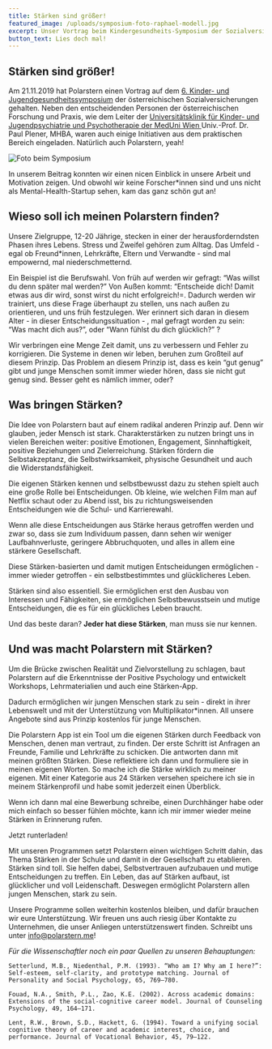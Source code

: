 ```yaml
---
title: Stärken sind größer!
featured_image: /uploads/symposium-foto-raphael-modell.jpg
excerpt: Unser Vortrag beim Kindergesundheits-Symposium der Sozialversicherungen
button_text: Lies doch mal!
---
```

## Stärken sind größer!

Am 21.11.2019 hat Polarstern einen Vortrag auf dem [6. Kinder- und Jugendgesundheitssymposium](http://www.hauptverband.at/cdscontent/?contentid=10007.801395&viewmode=content) der österreichischen Sozialversicherungen gehalten. Neben den entscheidenden Personen der österreichischen Forschung und Praxis, wie dem Leiter der [Universitätsklinik für Kinder- und Jugendpsychiatrie und Psychotherapie der MedUni Wien ](https://kjp.meduniwien.ac.at)Univ.-Prof. Dr. Paul Plener, MHBA, waren auch einige Initiativen aus dem praktischen Bereich eingeladen. Natürlich auch Polarstern, yeah!

![Foto beim Symposium](/uploads/symposium-foto-raphael-modell.jpg "Foto beim Symposium")

In unserem Beitrag konnten wir einen nicen Einblick in unsere Arbeit und Motivation zeigen. Und obwohl wir keine Forscher*innen sind und uns nicht als Mental-Health-Startup sehen, kam das ganz schön gut an!

## Wieso soll ich meinen Polarstern finden?

Unsere Zielgruppe, 12-20 Jährige, stecken in einer der herausforderndsten Phasen ihres Lebens. Stress und Zweifel gehören zum Alltag. Das Umfeld - egal ob Freund*innen, Lehrkräfte, Eltern und Verwandte - sind mal empowernd, mal niederschmetternd. 

Ein Beispiel ist die Berufswahl. Von früh auf werden wir gefragt: “Was willst du denn später mal werden?” Von Außen kommt: “Entscheide dich! Damit etwas aus dir wird, sonst wirst du nicht erfolgreich!=. Dadurch werden wir trainiert, uns diese Frage überhaupt zu stellen, uns nach außen zu orientieren, und uns früh festzulegen. Wer erinnert sich daran in diesem Alter - in dieser Entscheidungssituation - , mal gefragt worden zu sein: “Was macht dich aus?”, oder “Wann fühlst du dich glücklich?” ? 

Wir verbringen eine Menge Zeit damit, uns zu verbessern und Fehler zu korrigieren. Die Systeme in denen wir leben, beruhen zum Großteil auf diesem Prinzip. Das Problem an diesem Prinzip ist, dass es kein “gut genug” gibt und junge Menschen somit immer wieder hören, dass sie nicht gut genug sind. Besser geht es nämlich immer, oder?

## Was bringen Stärken?

Die Idee von Polarstern baut auf einem radikal anderen Prinzip auf. Denn wir glauben, jeder Mensch ist stark. Charakterstärken zu nutzen bringt uns in vielen Bereichen weiter: positive Emotionen, Engagement, Sinnhaftigkeit, positive Beziehungen und Zielerreichung. Stärken fördern die Selbstakzeptanz, die Selbstwirksamkeit, physische Gesundheit und auch die Widerstandsfähigkeit. 

Die eigenen Stärken kennen und selbstbewusst dazu zu stehen spielt auch eine große Rolle bei Entscheidungen. Ob kleine, wie welchen Film man auf Netflix schaut oder zu Abend isst, bis zu richtungsweisenden Entscheidungen wie die Schul- und Karrierewahl.

Wenn alle diese Entscheidungen aus Stärke heraus getroffen werden und zwar so, dass sie zum Individuum passen, dann sehen wir weniger Laufbahnverluste, geringere Abbruchquoten, und alles in allem eine stärkere Gesellschaft.

Diese Stärken-basierten und damit mutigen Entscheidungen ermöglichen - immer wieder getroffen - ein selbstbestimmtes und glücklicheres Leben. 

Stärken sind also essentiell. Sie ermöglichen erst den Ausbau von Interessen und Fähigkeiten, sie ermöglichen Selbstbewusstsein und mutige Entscheidungen, die es für ein glückliches Leben braucht.

Und das beste daran? **Jeder hat diese Stärken**, man muss sie nur kennen.

## Und was macht Polarstern mit Stärken?

Um die Brücke zwischen Realität und Zielvorstellung zu schlagen, baut Polarstern auf die Erkenntnisse der Positive Psychology und entwickelt Workshops, Lehrmaterialien und auch eine Stärken-App. 

Dadurch ermöglichen wir jungen Menschen stark zu sein - direkt in ihrer Lebenswelt und mit der Unterstützung von Multiplikator*innen. All unsere Angebote sind aus Prinzip kostenlos für junge Menschen.

Die Polarstern App ist ein Tool um die eigenen Stärken durch Feedback von Menschen, denen man vertraut, zu finden. Der erste Schritt ist Anfragen an Freunde, Familie und Lehrkräfte zu schicken. Die antworten dann mit meinen größten Stärken. Diese reflektiere ich dann und formuliere sie in meinen eigenen Worten. So mache ich die Stärke wirklich zu meiner eigenen. Mit einer Kategorie aus 24 Stärken versehen speichere ich sie in meinem Stärkenprofil und habe somit jederzeit einen Überblick. 

Wenn ich dann mal eine Bewerbung schreibe, einen Durchhänger habe oder mich einfach so besser fühlen möchte, kann ich mir immer wieder meine Stärken in Erinnerung rufen. 

Jetzt runterladen!

Mit unseren Programmen setzt Polarstern einen wichtigen Schritt dahin, das Thema Stärken in der Schule und damit in der Gesellschaft zu etablieren. Stärken sind toll. Sie helfen dabei, Selbstvertrauen aufzubauen und mutige Entscheidungen zu treffen. Ein Leben, das auf Stärken aufbaut, ist glücklicher und voll Leidenschaft. Deswegen ermöglicht Polarstern allen jungen Menschen, stark zu sein. 

Unsere Programme sollen weiterhin kostenlos bleiben, und dafür brauchen wir eure Unterstützung. Wir freuen uns auch riesig über Kontakte zu Unternehmen, die unser Anliegen unterstützenswert finden. Schreibt uns unter info@polarstern.me!

_Für die Wissenschaftler noch ein paar Quellen zu unseren Behauptungen:_

```
Setterlund, M.B., Niedenthal, P.M. (1993). “Who am I? Why am I here?”: Self-esteem, self-clarity, and prototype matching. Journal of Personality and Social Psychology, 65, 769–780.
```

```
Fouad, N.A., Smith, P.L., Zao, K.E. (2002). Across academic domains: Extensions of the social-cognitive career model. Journal of Counseling Psychology, 49, 164–171. 
```

```
Lent, R.W., Brown, S.D., Hackett, G. (1994). Toward a unifying social cognitive theory of career and academic interest, choice, and performance. Journal of Vocational Behavior, 45, 79–122. 
```
